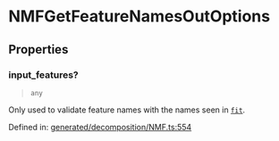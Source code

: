 # NMFGetFeatureNamesOutOptions

## Properties

### input\_features?

> `any`

Only used to validate feature names with the names seen in [`fit`](#sklearn.decomposition.NMF.fit "sklearn.decomposition.NMF.fit").

Defined in:  [generated/decomposition/NMF.ts:554](https://github.com/transitive-bullshit/scikit-learn-ts/blob/122b3c0/packages/sklearn/src/generated/decomposition/NMF.ts#L554)
